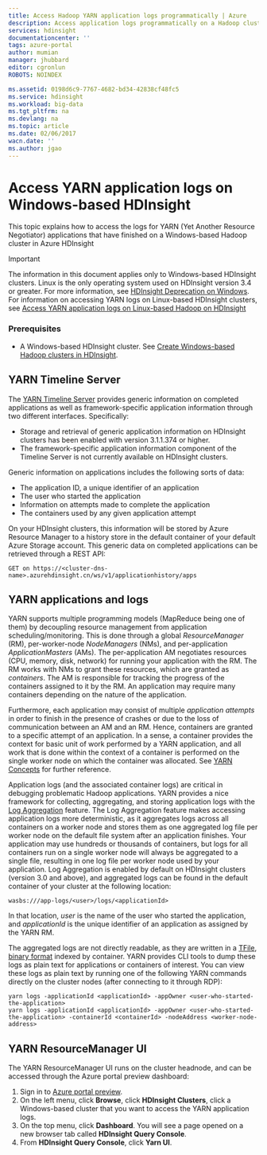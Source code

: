 ```yaml
---
title: Access Hadoop YARN application logs programmatically | Azure
description: Access application logs programmatically on a Hadoop cluster in HDInsight.
services: hdinsight
documentationcenter: ''
tags: azure-portal
author: mumian
manager: jhubbard
editor: cgronlun
ROBOTS: NOINDEX

ms.assetid: 0198d6c9-7767-4682-bd34-42838cf48fc5
ms.service: hdinsight
ms.workload: big-data
ms.tgt_pltfrm: na
ms.devlang: na
ms.topic: article
ms.date: 02/06/2017
wacn.date: ''
ms.author: jgao
---
```


# Access YARN application logs on Windows-based HDInsight
This topic explains how to access the logs for YARN (Yet Another Resource Negotiator) applications that have finished on a Windows-based Hadoop cluster in Azure HDInsight

> [!IMPORTANT]
> The information in this document applies only to Windows-based HDInsight clusters. Linux is the only operating system used on HDInsight version 3.4 or greater. For more information, see [HDInsight Deprecation on Windows](./hdinsight-component-versioning.md#hdi-version-32-and-33-nearing-deprecation-date). For information on accessing YARN logs on Linux-based HDInsight clusters, see [Access YARN application logs on Linux-based Hadoop on HDInsight](./hdinsight-hadoop-access-yarn-app-logs-linux.md)
> 

### Prerequisites
* A Windows-based HDInsight cluster.  See [Create Windows-based Hadoop clusters in HDInsight](/documentation/articles/hdinsight-provision-clusters/).

## YARN Timeline Server
The <a href="http://hadoop.apache.org/docs/r2.4.0/hadoop-yarn/hadoop-yarn-site/TimelineServer.html" target="_blank">YARN Timeline Server</a> provides generic information on completed applications as well as framework-specific application information through two different interfaces. Specifically:

* Storage and retrieval of generic application information on HDInsight clusters has been enabled with version 3.1.1.374 or higher.
* The framework-specific application information component of the Timeline Server is not currently available on HDInsight clusters.

Generic information on applications includes the following sorts of data:

* The application ID, a unique identifier of an application
* The user who started the application
* Information on attempts made to complete the application
* The containers used by any given application attempt

On your HDInsight clusters, this information will be stored by Azure Resource Manager to a history store in the default container of your default Azure Storage account. This generic data on completed applications can be retrieved through a REST API:

```
GET on https://<cluster-dns-name>.azurehdinsight.cn/ws/v1/applicationhistory/apps
```

## <a name="YARNAppsAndLogs"></a> YARN applications and logs
YARN supports multiple programming models (MapReduce being one of them) by decoupling resource management from application scheduling/monitoring. This is done through a global *ResourceManager* (RM), per-worker-node *NodeManagers* (NMs), and per-application *ApplicationMasters* (AMs). The per-application AM negotiates resources (CPU, memory, disk, network) for running your application with the RM. The RM works with NMs to grant these resources, which are granted as *containers*. The AM is responsible for tracking the progress of the containers assigned to it by the RM. An application may require many containers depending on the nature of the application.

Furthermore, each application may consist of multiple *application attempts* in order to finish in the presence of crashes or due to the loss of communication between an AM and an RM. Hence, containers are granted to a specific attempt of an application. In a sense, a container provides the context for basic unit of work performed by a YARN application, and all work that is done within the context of a container is performed on the single worker node on which the container was allocated. See [YARN Concepts][YARN-concepts] for further reference.

Application logs (and the associated container logs) are critical in debugging problematic Hadoop applications. YARN provides a nice framework for collecting, aggregating, and storing application logs with the [Log Aggregation][log-aggregation] feature. The Log Aggregation feature makes accessing application logs more deterministic, as it aggregates logs across all containers on a worker node and stores them as one aggregated log file per worker node on the default file system after an application finishes. Your application may use hundreds or thousands of containers, but logs for all containers run on a single worker node will always be aggregated to a single file, resulting in one log file per worker node used by your application. Log Aggregation is enabled by default on HDInsight clusters (version 3.0 and above), and aggregated logs can be found in the default container of your cluster at the following location:

```
wasbs:///app-logs/<user>/logs/<applicationId>
```

In that location, *user* is the name of the user who started the application, and *applicationId* is the unique identifier of an application as assigned by the YARN RM.

The aggregated logs are not directly readable, as they are written in a [TFile][T-file], [binary format][binary-format] indexed by container. YARN provides CLI tools to dump these logs as plain text for applications or containers of interest. You can view these logs as plain text by running one of the following YARN commands directly on the cluster nodes (after connecting to it through RDP):

```
yarn logs -applicationId <applicationId> -appOwner <user-who-started-the-application>
yarn logs -applicationId <applicationId> -appOwner <user-who-started-the-application> -containerId <containerId> -nodeAddress <worker-node-address>
```

## YARN ResourceManager UI
The YARN ResourceManager UI runs on the cluster headnode, and can be accessed through the Azure portal preview dashboard: 

1. Sign in to [Azure portal preview](https://portal.azure.cn/). 
2. On the left menu, click **Browse**, click **HDInsight Clusters**, click a Windows-based cluster that you want to access the YARN application logs.
3. On the top menu, click **Dashboard**. You will see a page opened on a new browser tab called **HDInsight Query Console**.
4. From **HDInsight Query Console**, click **Yarn UI**.

[YARN-timeline-server]:http://hadoop.apache.org/docs/r2.4.0/hadoop-yarn/hadoop-yarn-site/TimelineServer.html
[log-aggregation]:http://hortonworks.com/blog/simplifying-user-logs-management-and-access-in-yarn/
[T-file]:https://issues.apache.org/jira/secure/attachment/12396286/TFile%20Specification%2020081217.pdf
[binary-format]:https://issues.apache.org/jira/browse/HADOOP-3315
[YARN-concepts]:http://hortonworks.com/blog/apache-hadoop-yarn-concepts-and-applications/
